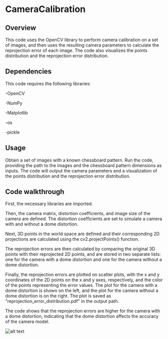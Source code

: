 # CameraCalibration

## Overview
This code uses the OpenCV library to perform camera calibration on a set of images, and then uses the resulting camera parameters to calculate the reprojection error of each image. The code also visualizes the points distribution and the reprojection error distribution.

## Dependencies
This code requires the following libraries:

-OpenCV


-NumPy


-Matplotlib


-os


-pickle

## Usage
Obtain a set of images with a known chessboard pattern.
Run the code, providing the path to the images and the chessboard pattern dimensions as inputs.
The code will output the camera parameters and a visualization of the points distribution and the reprojection error distribution.

## Code walkthrough
First, the necessary libraries are imported.

Then, the camera matrix, distortion coefficients, and image size of the camera are defined. The distortion coefficients are set to simulate a camera with and without a dome distortion.

Next, 3D points in the world space are defined and their corresponding 2D projections are calculated using the cv2.projectPoints() function.

The reprojection errors are then calculated by comparing the original 3D points with their reprojected 2D points, and are stored in two separate lists: one for the camera with a dome distortion and one for the camera without a dome distortion.

Finally, the reprojection errors are plotted on scatter plots, with the x and y coordinates of the 2D points on the x and y axes, respectively, and the color of the points representing the error values. The plot for the camera with a dome distortion is shown on the left, and the plot for the camera without a dome distortion is on the right. The plot is saved as "reprojection_error_distribution.pdf" in the output path.

The code shows that the reprojection errors are higher for the camera with a dome distortion, indicating that the dome distortion affects the accuracy of the camera model.

![alt text](https://github.com/bridges77/CameraCalibration/blob/main/reprojection_error_distribution-1.png)

